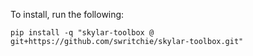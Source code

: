 To install, run the following: 

```
pip install -q "skylar-toolbox @ git+https://github.com/swritchie/skylar-toolbox.git"
```
